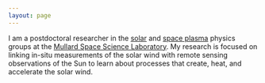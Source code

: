 ```yaml
---
layout: page
---
```


I am a postdoctoral researcher in the [solar](https://www.ucl.ac.uk/mssl/research/solar-system/solar-physics) and [space plasma](https://www.ucl.ac.uk/mssl/research/solar-system/space-plasma-physics) physics groups at the [Mullard Space Science Laboratory](https://www.ucl.ac.uk/mssl/). My research is focused on
linking in-situ measurements of the solar wind with remote sensing observations of the Sun to learn
about processes that create, heat, and accelerate the solar wind.
